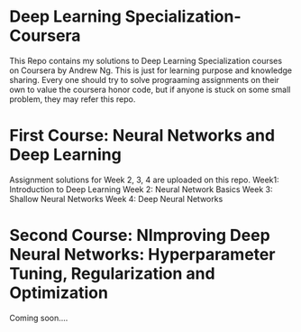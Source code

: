 # Deep Learning Specialization-Coursera

This Repo contains my solutions to Deep Learning Specialization courses on Coursera by Andrew Ng. 
This is just for learning purpose and knowledge sharing. Every one should try to solve prograaming assignments on their own to value the coursera honor code, but if anyone is stuck on some small problem, they may refer this repo. 


# First Course: Neural Networks and Deep Learning
Assignment solutions for Week 2, 3, 4 are uploaded on this repo. 
Week1: Introduction to Deep Learning
Week 2: Neural Network Basics
Week 3: Shallow Neural Networks
Week 4: Deep Neural Networks

# Second Course: NImproving Deep Neural Networks: Hyperparameter Tuning, Regularization and Optimization
Coming soon....
